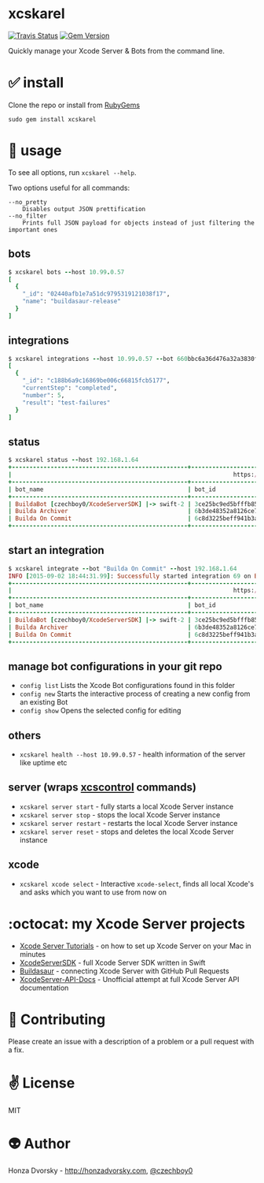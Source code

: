 # xcskarel

[![Travis Status](https://travis-ci.org/czechboy0/xcskarel.svg)](https://travis-ci.org/czechboy0/xcskarel)
[![Gem Version](https://badge.fury.io/rb/xcskarel.svg)](http://badge.fury.io/rb/xcskarel)

Quickly manage your Xcode Server & Bots from the command line.

# :white_check_mark: install
Clone the repo or install from [RubyGems](https://rubygems.org/gems/xcskarel)

```
sudo gem install xcskarel
```

# :nut_and_bolt: usage
To see all options, run `xcskarel --help`.

Two options useful for all commands:

```
--no_pretty 
    Disables output JSON prettification
--no_filter 
    Prints full JSON payload for objects instead of just filtering the important ones
```

## bots

```ruby
$ xcskarel bots --host 10.99.0.57
[
  {
    "_id": "02440afb1e7a51dc9795319121038f17",
    "name": "buildasaur-release"
  }
]
```

## integrations

```ruby
$ xcskarel integrations --host 10.99.0.57 --bot 660bbc6a36d476a32a3830f944085904 
[
  {
    "_id": "c188b6a9c16869be006c66815fcb5177",
    "currentStep": "completed",
    "number": 5,
    "result": "test-failures"
  }
]
```

## status

```ruby
$ xcskarel status --host 192.168.1.64
+--------------------------------------------------+----------------------------------+------------------+--------------------+--------------------+
|                                                               https://192.168.1.64                                                               |
+--------------------------------------------------+----------------------------------+------------------+--------------------+--------------------+
| bot_name                                         | bot_id                           | integration_step | integration_result | integration_number |
+--------------------------------------------------+----------------------------------+------------------+--------------------+--------------------+
| BuildaBot [czechboy0/XcodeServerSDK] |-> swift-2 | 3ce25bc9ed5bfffb854947b02600166d | completed        | succeeded          | 4                  |
| Builda Archiver                                  | 6b3de48352a8126ce7e08ecf85093613 | pending          |                    | 10                 |
| Builda On Commit                                 | 6c8d3225beff941b3a420554df16cb0d | completed        | checkout-error     | 68                 |
+--------------------------------------------------+----------------------------------+------------------+--------------------+--------------------+
```

## start an integration

```ruby
$ xcskarel integrate --bot "Builda On Commit" --host 192.168.1.64                        
INFO [2015-09-02 18:44:31.99]: Successfully started integration 69 on Bot "Builda On Commit"
+--------------------------------------------------+----------------------------------+------------------+--------------------+--------------------+
|                                                               https://192.168.1.64                                                               |
+--------------------------------------------------+----------------------------------+------------------+--------------------+--------------------+
| bot_name                                         | bot_id                           | integration_step | integration_result | integration_number |
+--------------------------------------------------+----------------------------------+------------------+--------------------+--------------------+
| BuildaBot [czechboy0/XcodeServerSDK] |-> swift-2 | 3ce25bc9ed5bfffb854947b02600166d | completed        | succeeded          | 4                  |
| Builda Archiver                                  | 6b3de48352a8126ce7e08ecf85093613 | completed        | succeeded          | 10                 |
| Builda On Commit                                 | 6c8d3225beff941b3a420554df16cb0d | pending          |                    | 69                 |
+--------------------------------------------------+----------------------------------+------------------+--------------------+--------------------+
```

## manage bot configurations in your git repo
- `config list`    Lists the Xcode Bot configurations found in this folder              
- `config new`     Starts the interactive process of creating a new config from an existing Bot         
- `config show`    Opens the selected config for editing

## others
- `xcskarel health --host 10.99.0.57` - health information of the server like uptime etc

## server (wraps [xcscontrol](http://honzadvorsky.com/articles/2015-08-12-xcode_server_hacks_cli_xcscontrol/) commands)
- `xcskarel server start` - fully starts a local Xcode Server instance
- `xcskarel server stop` - stops the local Xcode Server instance
- `xcskarel server restart` - restarts the local Xcode Server instance
- `xcskarel server reset` - stops and deletes the local Xcode Server instance

## xcode
- `xcskarel xcode select` - Interactive `xcode-select`, finds all local Xcode's and asks which you want to use from now on

# :octocat: my Xcode Server projects
- [Xcode Server Tutorials](http://honzadvorsky.com/pages/xcode_server_tutorials/) - on how to set up Xcode Server on your Mac in minutes
- [XcodeServerSDK](https://github.com/czechboy0/XcodeServerSDK) - full Xcode Server SDK written in Swift
- [Buildasaur](https://github.com/czechboy0/Buildasaur) - connecting Xcode Server with GitHub Pull Requests
- [XcodeServer-API-Docs](https://github.com/czechboy0/XcodeServer-API-Docs) - Unofficial attempt at full Xcode Server API documentation

# :gift_heart: Contributing
Please create an issue with a description of a problem or a pull request with a fix.

# :v: License
MIT

# :alien: Author
Honza Dvorsky - http://honzadvorsky.com, [@czechboy0](http://twitter.com/czechboy0)
